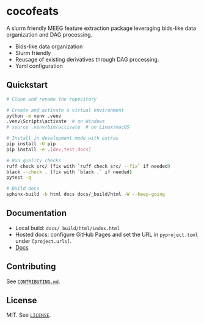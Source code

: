 # cocofeats

A slurm friendly MEEG feature extraction package leveraging bids-like data organization and DAG processing.

- Bids-like data organization
- Slurm friendly
- Reusage of existing derivatives through DAG processing.
- Yaml configuration

## Quickstart

```bash
# Clone and rename the repository

# Create and activate a virtual environment
python -m venv .venv
.venv\Scripts\activate  # on Windows
# source .venv/bin/activate  # on Linux/macOS

# Install in development mode with extras
pip install -U pip
pip install -e .[dev,test,docs]

# Run quality checks
ruff check src/ (fix with `ruff check src/ --fix` if needed)
black --check . (fix with `black .` if needed)
pytest -q

# Build docs
sphinx-build -b html docs docs/_build/html -W --keep-going
```

## Documentation

- Local build: `docs/_build/html/index.html`
- Hosted docs: configure GitHub Pages and set the URL in `pyproject.toml` under `[project.urls]`.
- [Docs](https://yjmantilla.github.io/cocofeats/)

## Contributing

See [`CONTRIBUTING.md`](CONTRIBUTING.md).

## License

MIT. See [`LICENSE`](LICENSE).
